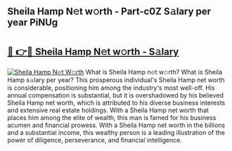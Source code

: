 ## Sheila Hamp N𝚎t w𝚘rth - Part-c0Z S𝚊lary per year PiNUg

# <h2><a href="http://gc1qnzz.nevu.top/?p=Sheila+Hamp">🔗 👉🔴 Sheila Hamp N𝚎t w𝚘rth - S𝚊lary</a></h2>

[![Sheila Hamp N𝚎t W𝚘rth](https://i.imgur.com/Oavwk0R.jpeg)](http://gc1qnzz.nevu.top/?p=Sheila+Hamp)
What is Sheila Hamp n𝚎t w𝚘rth? What is Sheila Hamp s𝚊lary per year?
This prosperous individual's Sheila Hamp net worth is considerable, positioning him among the industry's most well-off. His annual compensation is substantial, but it is overshadowed by his believed Sheila Hamp net worth, which is attributed to his diverse business interests and extensive real estate holdings. With a Sheila Hamp net worth that places him among the elite of wealth, this man is famed for his business acumen and financial prowess. With a Sheila Hamp net worth in the billions and a substantial income, this wealthy person is a leading illustration of the power of diligence, perseverance, and financial intelligence.
